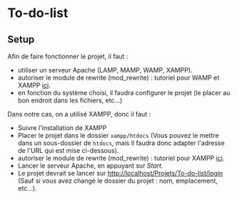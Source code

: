 # To-do-list

## Setup

Afin de faire fonctionner le projet, il faut :

- utiliser un serveur Apache (LAMP, MAMP, WAMP, XAMPP).
- autoriser le module de rewrite (mod_rewrite) : tutoriel pour WAMP et XAMPP [ici](https://waytolearnx.com/2019/07/comment-activer-lurl-rewriting-sous-wamp-et-xampp.html).
- en fonction du système choisi, il faudra configurer le projet (le placer au bon endroit dans les fichiers, etc...)

Dans notre cas, on a utilisé XAMPP, donc il faut :
- Suivre l'installation de XAMPP
- Placer le projet dans le dossier `xampp/htdocs` (Vous pouvez le mettre dans un sous-dossier de ``htdocs``, mais il faudra donc adapter l'adresse de l'URL qui est mise ci-dessous).
- autoriser le module de rewrite (mod_rewrite) : tutoriel pour XAMPP [ici](https://waytolearnx.com/2019/07/comment-activer-lurl-rewriting-sous-wamp-et-xampp.html).
- Lancer le serveur Apache, en appuyant sur *Start*.
- Le projet devrait se lancer sur [http://localhost/Projets/To-do-list/login](http://localhost/Projets/To-do-list/login) (Sauf si vous avez changé le dossier du projet : nom, emplacement, etc...).